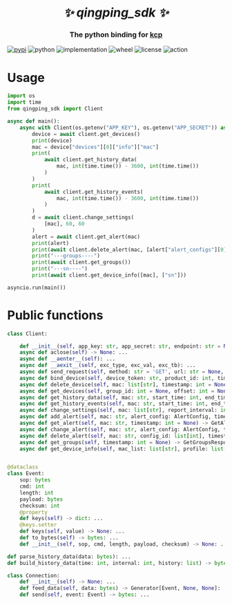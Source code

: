 <h1 align="center"><i>✨ qingping_sdk ✨ </i></h1>

<h3 align="center">The python binding for <a href="https://github.com/skywind3000/kcp">kcp</a> </h3>



[![pypi](https://img.shields.io/pypi/v/qingping_sdk.svg)](https://pypi.org/project/qingping_sdk/)
![python](https://img.shields.io/pypi/pyversions/qingping_sdk)
![implementation](https://img.shields.io/pypi/implementation/qingping_sdk)
![wheel](https://img.shields.io/pypi/wheel/qingping_sdk)
![license](https://img.shields.io/github/license/synodriver/qingping_sdk.svg)
![action](https://img.shields.io/github/workflow/status/synodriver/qingping_sdk/build%20wheel)


# Usage 
```python
import os
import time
from qingping_sdk import Client

async def main():
    async with Client(os.getenv("APP_KEY"), os.getenv("APP_SECRET")) as client:
        device = await client.get_devices()
        print(device)
        mac = device["devices"][0]["info"]["mac"]
        print(
            await client.get_history_data(
                mac, int(time.time()) - 3600, int(time.time())
            )
        )
        print(
            await client.get_history_events(
                mac, int(time.time()) - 3600, int(time.time())
            )
        )
        d = await client.change_settings(
            [mac], 60, 60
        )
        alert = await client.get_alert(mac)
        print(alert)
        print(await client.delete_alert(mac, [alert["alert_configs"][0]["id"]]))
        print("---groups----")
        print(await client.get_groups())
        print("---sn----")
        print(await client.get_device_info([mac], ["sn"]))

asyncio.run(main())
```

# Public functions
```python
class Client:

    def __init__(self, app_key: str, app_secret: str, endpoint: str = None, api_endpoint: str = None, client_session: Incomplete | None = None, close_on_exit: bool = True, loop: asyncio.AbstractEventLoop = None, **kw) -> None: ...
    async def aclose(self) -> None: ...
    async def __aenter__(self): ...
    async def __aexit__(self, exc_type, exc_val, exc_tb): ...
    async def send_request(self, method: str = 'GET', url: str = None, params: dict = None, json: dict = None): ...
    async def bind_device(self, device_token: str, product_id: int, timestamp: int = None) -> Device: ...
    async def delete_device(self, mac: list[str], timestamp: int = None): ...
    async def get_devices(self, group_id: int = None, offset: int = None, limit: int = None, role: str = None, timestamp: int = None) -> DeviceResponse: ...
    async def get_history_data(self, mac: str, start_time: int, end_time: int, timestamp: int = None, offset: int = None, limit: int = None) -> HistoryDataResponse: ...
    async def get_history_events(self, mac: str, start_time: int, end_time: int, timestamp: int = None, offset: int = None, limit: int = None) -> HistoryEventResponse: ...
    async def change_settings(self, mac: list[str], report_interval: int, collect_interval: int, timestamp: int = None): ...
    async def add_alert(self, mac: str, alert_config: AlertConfig, timestamp: int = None): ...
    async def get_alert(self, mac: str, timestamp: int = None) -> GetAlertResponse: ...
    async def change_alert(self, mac: str, alert_config: AlertConfig, timestamp: int = None): ...
    async def delete_alert(self, mac: str, config_id: list[int], timestamp: int = None): ...
    async def get_groups(self, timestamp: int = None) -> GetGroupsResponse: ...
    async def get_device_info(self, mac_list: list[str], profile: list[str], timestamp: int = None) -> DeviceInfoResponse: ...


@dataclass
class Event:
    sop: bytes
    cmd: int
    length: int
    payload: bytes
    checksum: int
    @property
    def keys(self) -> dict: ...
    @keys.setter
    def keys(self, value) -> None: ...
    def to_bytes(self) -> bytes: ...
    def __init__(self, sop, cmd, length, payload, checksum) -> None: ...

def parse_history_data(data: bytes): ...
def build_history_data(time: int, internal: int, history: list) -> bytes: ...

class Connection:
    def __init__(self) -> None: ...
    def feed_data(self, data: bytes) -> Generator[Event, None, None]: ...
    def send(self, event: Event) -> bytes: ...

```

